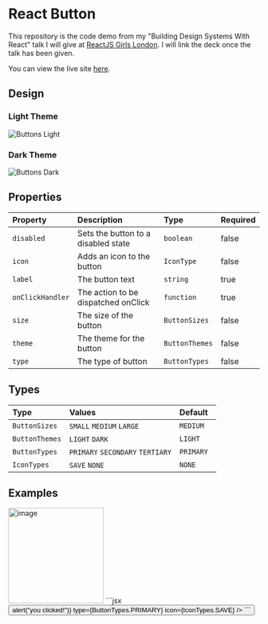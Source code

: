 # React Button
This repository is the code demo from my "Building Design Systems With React" talk I will give at [ReactJS Girls London](https://reactjsgirls.com/#speakers). I will link the deck once the talk has been given.

You can view the live site [here](react-button.netlify.com).

## Design

### Light Theme
![Buttons Light](https://user-images.githubusercontent.com/7671983/56490131-6d43ed00-64e4-11e9-8073-569517a1c5e9.jpg)

### Dark Theme
![Buttons Dark](https://user-images.githubusercontent.com/7671983/56490130-6d43ed00-64e4-11e9-906e-72ba20cfbf86.jpg)


## Properties
| Property        | Description                        | Type          | Required   |
| :------------   | :----------------------------------| :------------ | :--------- |
| `disabled`      | Sets the button to a disabled state| `boolean`     | false      |
| `icon    `      | Adds an icon to the button         | `IconType`    | false      |
| `label    `     | The button text                    | `string`      | true       |
| `onClickHandler`| The action to be dispatched onClick| `function`    | true       |
| `size`          | The size of the button             | `ButtonSizes` | false      |
| `theme`         | The theme for the button           | `ButtonThemes`| false      |
| `type`          | The type of button                 | `ButtonTypes` | false      |

## Types
| Type            | Values                           | Default      |
| :------------   | :--------------------------------| :----------- |
| `ButtonSizes`   | `SMALL` `MEDIUM` `LARGE`         | `MEDIUM`     |
| `ButtonThemes`  | `LIGHT` `DARK`                   | `LIGHT `     |
| `ButtonTypes`   | `PRIMARY` `SECONDARY` `TERTIARY` | `PRIMARY `   |
| `IconTypes`     | `SAVE` `NONE`                    | `NONE `      |


## Examples
<img width="191" alt="image" src="https://user-images.githubusercontent.com/7671983/56490687-4dadc400-64e6-11e9-90a6-4378df36af9d.png">
```jsx
<Button
  size={ButtonSizes.MEDIUM}
  label="Button"
  onClickHandler={() => alert("you clicked!")}
  type={ButtonTypes.PRIMARY}
  icon={IconTypes.SAVE}
/>
```
